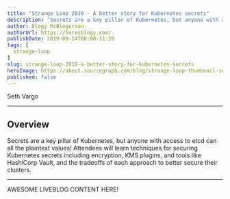 ```yaml
---
title: "Strange Loop 2019 - A better story for Kubernetes secrets"
description: "Secrets are a key pillar of Kubernetes, but anyone with access to etcd can all the plaintext values! Attendees will learn techniques for securing Kubernetes secrets including encryption, KMS plugins, and tools like HashiCorp Vault, and the tradeoffs of each approach to better secure their clusters."
author: Blogy McBlogerson
authorUrl: https://heresblogy.com/
publishDate: 2019-09-14T00:00-11:20
tags: [
  strange-loop
]
slug: strange-loop-2019-a-better-story-for-kubernetes-secrets
heroImage: https://about.sourcegraph.com/blog/strange-loop-thumbnail-square-v2.jpg
published: false
---
```


<div class="container p-0 liveblog-presenters">
  <div class="row m-0">
      <p class=" mr-12 m-0">
        <span class="liveblog-presenters__name">Seth Vargo</span>
        <a href="https://twitter.com/sethvargo" target="_blank" title="Twitter"><i class="fa fa-twitter pr-2"></i></a>
        <a href="https://github.com/sethvargo" target="_blank" title="GitHub"><i class="fa fa-github pr-2"></i></a>
        <a href="https://www.sethvargo.com/" target="_blank" title="Speaker's site"><i class="fa fa-globe pr-2"></i></a>
      </p>
  </div>
</div>

---

## Overview

Secrets are a key pillar of Kubernetes, but anyone with access to etcd can all the plaintext values! Attendees will learn techniques for securing Kubernetes secrets including encryption, KMS plugins, and tools like HashiCorp Vault, and the tradeoffs of each approach to better secure their clusters.

---

AWESOME LIVEBLOG CONTENT HERE!

<!-- Note on images
  Images (e.g. my_image.jpg) should be put in the `website/static/blog/strange-loop-2019` directory, with the path to the image in your post being `/blog/strange-loop-2019/my_image.jpg`. If you'd rather host the images somewhere else for ease of use, that's fine too.

  Please also try to keep your images to a reasonable size by:
    - Using JPEG compression, unless image is mostly solid color 
    - JPEG compression set between 60%-80%
    - Resizing the image to be no wider then 750px
    - If PNG, use a tool like ImageOptim (https://imageoptim.com/mac) to optimize the file size

  I suggest re-sizing and compressing all the images in one batch as a last step.
-->  
